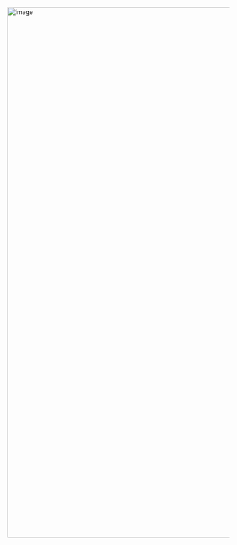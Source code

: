 <img width="1480" height="1202" alt="image" src="https://github.com/user-attachments/assets/27a6f411-5405-474b-a5f6-cd5bef31362b" />
